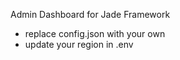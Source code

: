 Admin Dashboard for Jade Framework

- replace config.json with your own
- update your region in .env
